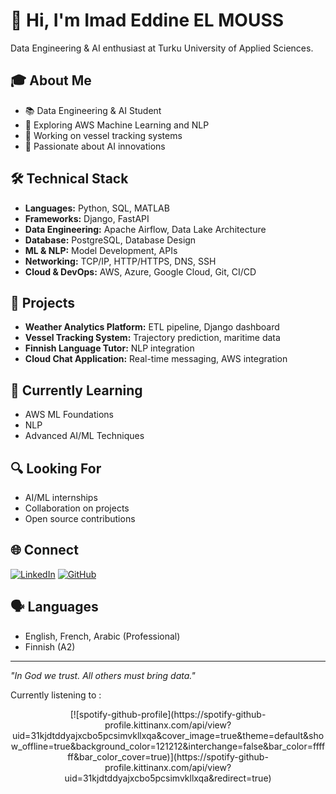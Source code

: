 # 👋 Hi, I'm Imad Eddine EL MOUSS

Data Engineering & AI enthusiast at Turku University of Applied Sciences.

## 🎓 About Me
- 📚 Data Engineering & AI Student
- 🌱 Exploring AWS Machine Learning and NLP
- 🚢 Working on vessel tracking systems
- 🤖 Passionate about AI innovations

## 🛠 Technical Stack
- **Languages:** Python, SQL, MATLAB
- **Frameworks:** Django, FastAPI
- **Data Engineering:** Apache Airflow, Data Lake Architecture
- **Database:** PostgreSQL, Database Design
- **ML & NLP:** Model Development, APIs
- **Networking:** TCP/IP, HTTP/HTTPS, DNS, SSH
- **Cloud & DevOps:** AWS, Azure, Google Cloud, Git, CI/CD

## 🚀 Projects
- **Weather Analytics Platform:** ETL pipeline, Django dashboard
- **Vessel Tracking System:** Trajectory prediction, maritime data
- **Finnish Language Tutor:** NLP integration
- **Cloud Chat Application:** Real-time messaging, AWS integration

## 🌱 Currently Learning
- AWS ML Foundations
- NLP
- Advanced AI/ML Techniques

## 🔍 Looking For
- AI/ML internships
- Collaboration on projects
- Open source contributions

## 🌐 Connect
[![LinkedIn](https://img.shields.io/badge/LinkedIn-0077B5?style=for-the-badge&logo=linkedin&logoColor=white)](https://www.linkedin.com/in/imad-eddine-el-mouss-986741262/)
[![GitHub](https://img.shields.io/badge/GitHub-100000?style=for-the-badge&logo=github&logoColor=white)](https://github.com/imaddde867)

## 🗣 Languages
- English, French, Arabic (Professional)
- Finnish (A2)

---
*"In God we trust. All others must bring data."*

Currently listening to :

<div align="center">
  [![spotify-github-profile](https://spotify-github-profile.kittinanx.com/api/view?uid=31kjdtddyajxcbo5pcsimvkllxqa&cover_image=true&theme=default&show_offline=true&background_color=121212&interchange=false&bar_color=ffffff&bar_color_cover=true)](https://spotify-github-profile.kittinanx.com/api/view?uid=31kjdtddyajxcbo5pcsimvkllxqa&redirect=true)
</div>
